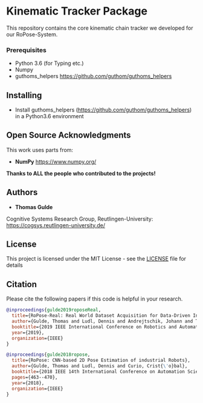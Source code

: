 # Kinematic Tracker Package
This repository contains the core kinematic chain tracker we developed for our RoPose-System. 

### Prerequisites 

* Python 3.6 (for Typing etc.)
* Numpy
* guthoms_helpers https://github.com/guthom/guthoms_helpers

## Installing
* Install guthoms_helpers (https://github.com/guthom/guthoms_helpers) in a Python3.6 environment

## Open Source Acknowledgments
This work uses parts from:
* **NumPy** https://www.numpy.org/

**Thanks to ALL the people who contributed to the projects!**

## Authors

* **Thomas Gulde**

Cognitive Systems Research Group, Reutlingen-University:
https://cogsys.reutlingen-university.de/

## License

This project is licensed under the MIT License - see the [LICENSE](LICENSE) file for details

## Citation
Please cite the following papers if this code is helpful in your research. 

```bib
@inproceedings{gulde2019roposeReal,
  title={RoPose-Real: Real World Dataset Acquisition for Data-Driven Industrial Robot Arm Pose Estimation},
  author={Gulde, Thomas and Ludl, Dennis and Andrejtschik, Johann and Thalji, Salma and Curio, Crist{\'o}bal},
  booktitle={2019 IEEE International Conference on Robotics and Automation (ICRA)},
  year={2019},
  organization={IEEE}
}

@inproceedings{gulde2018ropose,
  title={RoPose: CNN-based 2D Pose Estimation of industrial Robots},
  author={Gulde, Thomas and Ludl, Dennis and Curio, Crist{\'o}bal},
  booktitle={2018 IEEE 14th International Conference on Automation Science and Engineering (CASE)},
  pages={463--470},
  year={2018},
  organization={IEEE}
}
```

